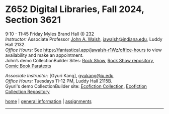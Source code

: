 # Z652 Digital Libraries, Fall 2024, Section 3621
9:10 - 11:45 Friday
Myles Brand Hall (I) 232  
*Instructor:* Associate Professor [John A. Walsh](http://johnwalsh.name/), [jawalsh@indiana.edu](mailto:jawalsh@indiana.edu), Luddy Hall 2132.  
*Office Hours:* See <https://fantastical.app/jawalsh-r1Wz/office-hours> to view availability and make an appointment.  
John’s demo CollectionBuilder Sites: [Rock Show](https://jawalsh.github.io/rock-show/), [Rock Show repository](https://github.com/jawalsh/rock-show), [Comic Book Paratexts](https://comics.indiana.edu/cbp/)


*Associate Instructor:* [Gyuri Kang], [gyukang@iu.edu](mailto:gyukang@iu.edu)  
*Office Hours:* Tuesdays 11-12 PM, Luddy Hall 2115B.  
Gyuri's demo CollectionBuilder site: [Ecofiction Collection](https://krorange.github.io/ecofiction/), [Ecofiction Collection Repository](https://github.com/krorange/ecofiction/)
<!-- Alex's demo CollectionBuilder site: [Las Novelitas](https://aewingate.github.io/cb_demo/), 
[Alex's demo CollectionBuilder Repository](https://github.com/aewingate/cb_demo) -->



[home](index.html) \| [general information](general.html) \| [assignments](assignments.html) 
<!-- \| [discussions](https://github.com/jawalsh/z652-Digital-Libraries/discussions) -->

---
